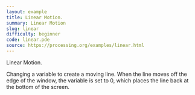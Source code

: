 ```yaml
---
layout: example
title: Linear Motion.
summary: Linear Motion
slug: linear
difficulty: beginner
code: linear.pde
source: https://processing.org/examples/linear.html
---
```


Linear Motion. 

 Changing a variable to create a moving line. When the line moves off the edge of the window, the variable is set to 0, which places the line back at the bottom of the screen.
